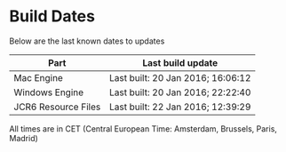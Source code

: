 # Build Dates

Below are the last known dates to updates

Part | Last build update
-----|-----
Mac Engine | Last built: 20 Jan 2016; 16:06:12
Windows Engine | Last built: 20 Jan 2016; 22:22:40
JCR6 Resource Files | Last built: 22 Jan 2016; 12:39:29
All times are in CET (Central European Time: Amsterdam, Brussels, Paris, Madrid)



